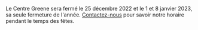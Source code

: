 Le Centre Greene sera fermé le 25 décembre 2022 et le 1 et 8 janvier 2023, sa seule fermeture de l'année. [Contactez-nous](/contact-fr) pour savoir notre horaire pendant le temps des fêtes.
